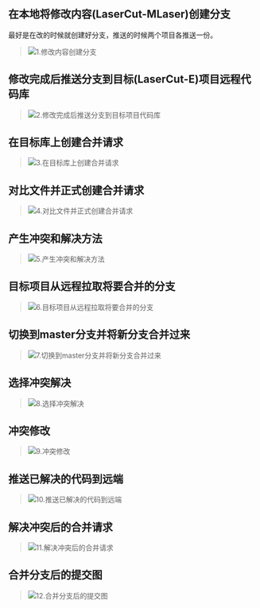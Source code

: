 ## 在本地将修改内容(LaserCut-MLaser)创建分支
最好是在改的时候就创建好分支，推送的时候两个项目各推送一份。

> ![1.修改内容创建分支](./img/Git多项目代码合并-1.修改内容创建分支.png)

## 修改完成后推送分支到目标(LaserCut-E)项目远程代码库 
> ![2.修改完成后推送分支到目标项目代码库](./img/Git多项目代码合并-2.修改完成后推送分支到目标项目代码库.png)

##  在目标库上创建合并请求
> ![3.在目标库上创建合并请求](./img/Git多项目代码合并-3.在目标库上创建合并请求.png)

##  对比文件并正式创建合并请求
> ![4.对比文件并正式创建合并请求](./img/Git多项目代码合并-4.对比文件并正式创建合并请求.png)

##  产生冲突和解决方法
> ![5.产生冲突和解决方法](./img/Git多项目代码合并-5.产生冲突和解决方法.png)

##  目标项目从远程拉取将要合并的分支
> ![6.目标项目从远程拉取将要合并的分支](./img/Git多项目代码合并-6.目标项目从远程拉取将要合并的分支.png)

##  切换到master分支并将新分支合并过来
> ![7.切换到master分支并将新分支合并过来](./img/Git多项目代码合并-7.切换到master分支并将新分支合并过来.png)

## 选择冲突解决
> ![8.选择冲突解决](./img/Git多项目代码合并-8.选择冲突解决.png)

## 冲突修改
> ![9.冲突修改](./img/Git多项目代码合并-9.冲突修改.png)

## 推送已解决的代码到远端
> ![10.推送已解决的代码到远端](./img/Git多项目代码合并-10.推送已解决的代码到远端.png)

## 解决冲突后的合并请求
> ![11.解决冲突后的合并请求](./img/Git多项目代码合并-11.解决冲突后的合并请求.png)

## 合并分支后的提交图
> ![12.合并分支后的提交图](./img/Git多项目代码合并-12.合并分支后的提交图.png)